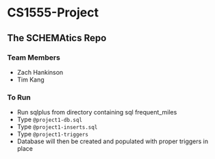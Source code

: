 # CS1555-Project
## The SCHEMAtics Repo
### Team Members
- Zach Hankinson
- Tim Kang

### To Run
- Run sqlplus from directory containing sql frequent_miles
- Type `@project1-db.sql`
- Type `@project1-inserts.sql`
- Type `@project1-triggers`
- Database will then be created and populated with proper triggers in place
